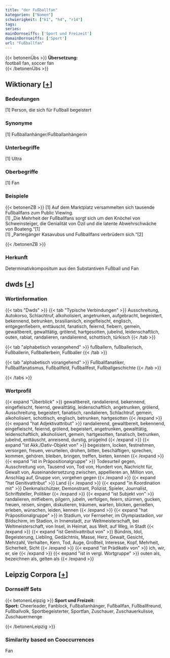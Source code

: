 ```yaml
---
title: "der Fußballfan"
kategorien: ["Nomen"]
schwierigkeit: ["k1", "h4", "r14"]
tags:
series:
mainDornseiffs: ['Sport und Freizeit']
domainDornseiffs: ['Sport']
url: "Fußballfan"
---
```


{{< betonenÜbs >}}
**Übersetzung:**  
football fan, soccer fan  
{{< /betonenÜbs >}}

## Wiktionary [[+](https://de.wiktionary.org/wiki/Fußballfan)]

### Bedeutungen
[1] Person, die sich für Fußball begeistert  

### Synonyme
[1] Fußballanhänger/Fußballanhängerin  

### Unterbegriffe
[1] Ultra  

### Oberbegriffe
[1] Fan  

### Beispiele
{{< betonenZB >}}
[1] Auf dem Marktplatz versammelten sich tausende Fußballfans zum Public Viewing.  
[1] „Die Mehrheit der Fußballfans sorgt sich um den Knöchel von Schweinsteiger, die Genialität von Özil und die latente Abwehrschwäche von Boateng.“[1]  
[1] „Parteigänger Kasavubus und Fußballfans verbrüdern sich.“[2]  

{{< /betonenZB >}}
### Herkunft
Determinativkompositum aus den Substantiven Fußball und Fan  



## dwds [[+](https://www.dwds.de/wb/Fußballfan)]

### Wortinformation
{{< tabs "Dwds" >}}
{{< tab "Typische Verbindungen" >}}
Ausschreitung, Autokorso, Schlachtruf, alkoholisiert, angetrunken, aufgebracht, begeistert, bekennend, betrunken, brasilianisch, eingefleischt, englisch, entgegenfiebern, enttäuscht, fanatisch, feiernd, fiebern, gemein, gewaltbereit, gewalttätig, grölend, hartgesotten, jubelnd, leidenschaftlich, outen, rabiat, randalieren, randalierend, schottisch, türkisch
{{< /tab >}}

{{< tab "alphabetisch vorangehend" >}}
fußballern, fußballerisch, Fußballerin, Fußballerbein, Fußballer
{{< /tab >}}

{{< tab "alphabetisch vorangehend" >}}
Fußballfanatiker, Fußballfanatismus, Fußballfeld, Fußballfest, Fußballgeschichte
{{< /tab >}}

{{< /tabs >}}

### Wortprofil
{{< expand "Überblick" >}} gewaltbereit, randalierend, bekennend, eingefleischt, feiernd, gewalttätig, leidenschaftlich, angetrunken, grölend, Ausschreitung, begeistert, fanatisch, randalieren, Schlachtruf, gemein, alkoholisiert, schottisch, englisch, betrunken, hartgesotten {{< /expand >}}
{{< expand "hat Adjektivattribut" >}} randalierend, gewaltbereit, bekennend, eingefleischt, feiernd, grölend, begeistert, angetrunken, gewalttätig, leidenschaftlich, alkoholisiert, gemein, hartgesotten, fanatisch, betrunken, jubelnd, enttäuscht, anreisend, durstig, prügelnd {{< /expand >}}
{{< expand "ist Akk./Dativ-Objekt von" >}} begeistern, locken, festnehmen, versorgen, freuen, verurteilen, drohen, bitten, beschäftigen, sprechen, kommen, gehören, bleiben, bringen, treffen, bieten, kennen {{< /expand >}}
{{< expand "ist in Präpositionalgruppe" >}} Todesurteil gegen, Ausschreitung von, Tausend von, Tod von, Hundert von, Nachricht für, Gewalt von, Auseinandersetzung zwischen, appellieren an, Million von, Anschlag auf, Gruppe von, vorgehen gegen {{< /expand >}}
{{< expand "hat Genitivattribut" >}} Land {{< /expand >}}
{{< expand "in Koordination mit" >}} Denkmalschützer, Demonstrant, Polizist, Spieler, Journalist, Schriftsteller, Politiker {{< /expand >}}
{{< expand "ist Subjekt von" >}} randalieren, mitfiebern, pilgern, jubeln, verfolgen, feiern, stürmen, gucken, freuen, reisen, singen, diskutieren, träumen, warten, blicken, genießen, erleben, wünschen, leiden, kennen {{< /expand >}}
{{< expand "hat Präpositionalgruppe" >}} in Stadium, vor Fernseher, im Olympiastadion, vor Bildschirm, im Stadion, in Innenstadt, zur Weltmeisterschaft, bei Weltmeisterschaft, von Insel, in Heimat, aus Welt, auf Weg, in Stadt {{< /expand >}}
{{< expand "ist Genitivattribut von" >}} Bündnis, Idol, Begeisterung, Liebling, Gedächtnis, Masse, Herz, Gewalt, Gesicht, Mehrzahl, Verhalten, Kern, Tod, Auge, Großteil, Interesse, Kopf, Mehrheit, Sicherheit, Sicht {{< /expand >}}
{{< expand "ist Prädikativ von" >}} ich, wir, er, sie {{< /expand >}}
{{< expand "ist in vergl. Wortgruppe" >}} outen als, bezeichnen als, gelten als {{< /expand >}}

## Leipzig Corpora [[+](https://corpora.uni-leipzig.de/en/res?word=Fußballfan&corpusId=deu_newscrawl-public_2018)]

### Dornseiff Sets
{{< betonenLeipzig >}}
**Sport und Freizeit:**  
**Sport:** Cheerleader, Fanblock, Fußballanhänger, Fußballfan, Fußballfreund, Fußballvolk, Sportbegeisterter, Sportfan, Zuschauer, Zuschauerkulisse, Zuschauermenge  

{{< /betonenLeipzig >}}

### Similarity based on Cooccurrences
Fan

